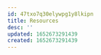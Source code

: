 ```yaml
---
id: 47txo7q30elywpg1y8lkipn
title: Resources
desc: ''
updated: 1652673291439
created: 1652673291439
---
```


